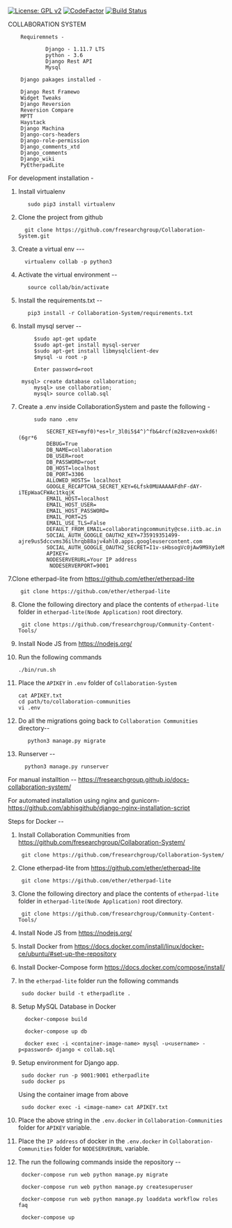 [![License: GPL v2](https://img.shields.io/badge/License-GPL%20v2-blue.svg)](https://www.gnu.org/licenses/old-licenses/gpl-2.0.en.html)
[![CodeFactor](https://www.codefactor.io/repository/github/fresearchgroup/collaboration-system/badge)](https://www.codefactor.io/repository/github/fresearchgroup/collaboration-system)
[![Build Status](https://travis-ci.org/fresearchgroup/Collaboration-System.svg?branch=master)](https://travis-ci.org/fresearchgroup/Collaboration-System)

COLLABORATION SYSTEM

        Requiremnets -

                Django - 1.11.7 LTS
                python - 3.6
                Django Rest API
                Mysql

        Django pakages installed - 
		
		Django Rest Framewo
		Widget Tweaks
		Django Reversion
		Reversion Compare
		MPTT
		Haystack
		Django Machina
		Django-cors-headers
		Django-role-permission
		Django_comments_xtd
		Django_comments
		Django_wiki
		PyEtherpadLite

For development installation - 

  1. Install virtualenv 

	        sudo pip3 install virtualenv 

  2. Clone the project from github

           git clone https://github.com/fresearchgroup/Collaboration-System.git 

3. Create a virtual env --- 

		 virtualenv collab -p python3 

4. Activate the virtual environment -- 

	      source collab/bin/activate 

 5. Install the requirements.txt -- 

	       pip3 install -r Collaboration-System/requirements.txt

5. Install mysql server --

            $sudo apt-get update
            $sudo apt-get install mysql-server
            $sudo apt-get install libmysqlclient-dev
            $mysql -u root -p
            
            Enter password=root

	    mysql> create database collaboration;
            mysql> use collaboration;
            mysql> source collab.sql   
            

6. Create a .env inside CollaborationSystem and paste the following -

            sudo nano .env
            
                SECRET_KEY=myf0)*es+lr_3l0i5$4^)^fb&4rcf(m28zven+oxkd6!(6gr*6
                DEBUG=True
                DB_NAME=collaboration
                DB_USER=root
                DB_PASSWORD=root
                DB_HOST=localhost
                DB_PORT=3306
                ALLOWED_HOSTS= localhost
                GOOGLE_RECAPTCHA_SECRET_KEY=6Lfsk0MUAAAAAFdhF-dAY-iTEpWaaCFWAc1tkqjK
                EMAIL_HOST=localhost
                EMAIL_HOST_USER=
                EMAIL_HOST_PASSWORD=
                EMAIL_PORT=25
                EMAIL_USE_TLS=False
                DEFAULT_FROM_EMAIL=collaboratingcommunity@cse.iitb.ac.in
                SOCIAL_AUTH_GOOGLE_OAUTH2_KEY=735919351499-ajre9us5dccvms36ilhrqb88ajv4ahl0.apps.googleusercontent.com
                SOCIAL_AUTH_GOOGLE_OAUTH2_SECRET=I1v-sHbsogVc0jAw9M9Xy1eM
                APIKEY=
	            NODESERVERURL=Your IP address
				 NODESERVERPORT=9001

            
7.Clone etherpad-lite from https://github.com/ether/etherpad-lite

		git clone https://github.com/ether/etherpad-lite

8. Clone the following directory and place the contents of `etherpad-lite` folder in `etherpad-lite(Node Application)` root directory.

		git clone https://github.com/fresearchgroup/Community-Content-Tools/
		
9. Install Node JS from https://nodejs.org/

10. Run the following commands
	
		./bin/run.sh

11. Place the `APIKEY` in `.env` folder of `Collaboration-System`

		cat APIKEY.txt
		cd path/to/collaboration-communities
		vi .env
			
9. Do all the migrations going back to `Collaboration Communities` directory--

	      python3 manage.py migrate 

10. Runserver --

	      python3 manage.py runserver  
                
For manual installtion -- https://fresearchgroup.github.io/docs-collaboration-system/

For automated installation using nginx and gunicorn- https://github.com/abhisgithub/django-nginx-installation-script


Steps for Docker -- 

1. Install Collaboration Communities from https://github.com/fresearchgroup/Collaboration-System/
		
		git clone https://github.com/fresearchgroup/Collaboration-System/
		
2. Clone etherpad-lite from https://github.com/ether/etherpad-lite

		git clone https://github.com/ether/etherpad-lite

3. Clone the following directory and place the contents of `etherpad-lite` folder in `etherpad-lite(Node Application)` root directory.

		git clone https://github.com/fresearchgroup/Community-Content-Tools/
		
4. Install Node JS from https://nodejs.org/
5. Install Docker from https://docs.docker.com/install/linux/docker-ce/ubuntu/#set-up-the-repository
6. Install Docker-Compose form https://docs.docker.com/compose/install/
7. In the `etherpad-lite` folder run the following commands

		sudo docker build -t etherpadlite .
		
8. Setup MySQL Database in Docker
  		 
		 docker-compose build

		 docker-compose up db

		 docker exec -i <container-image-name> mysql -u<username> -p<password> django < collab.sql

9. Setup environment for Django app.
 
		sudo docker run -p 9001:9001 etherpadlite 
		sudo docker ps
		
   Using the container image from above
	
		sudo docker exec -i <image-name> cat APIKEY.txt
	
11. Place the above string in the `.env.docker` in `Collaboration-Communities` folder for `APIKEY` variable.
12. Place the `IP address` of docker in the `.env.docker` in `Collaboration-Communities` folder for `NODESERVERURL` variable.
13. The run the following commands inside the repository --
 

		 docker-compose run web python manage.py migrate

		 docker-compose run web python manage.py createsuperuser

		 docker-compose run web python manage.py loaddata workflow roles faq

		 docker-compose up
		 
